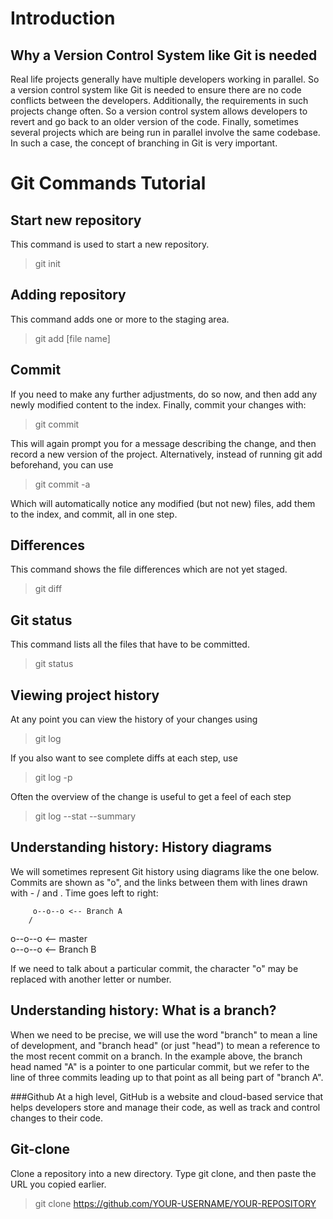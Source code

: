 # **Introduction** 
## Why a Version Control System like Git is needed
Real life projects generally have multiple developers working in parallel. So a version control system like Git is needed to ensure there are no code conflicts between the developers.
Additionally, the requirements in such projects change often. So a version control system allows developers to revert and go back to an older version of the code.
Finally, sometimes several projects which are being run in parallel involve the same codebase. In such a case, the concept of branching in Git is very important.

# Git Commands Tutorial

## Start new repository

This command is used to start a new repository.

> git init

## Adding repository

This command adds one or more to the staging area.

> git add [file name]

## Commit

If you need to make any further adjustments, do so now, and then add any newly modified content to the index. Finally, commit your changes with:

>git commit

This will again prompt you for a message describing the change, and then record a new version of the project.
Alternatively, instead of running git add beforehand, you can use

>git commit -a

Which will automatically notice any modified (but not new) files, add them to the index, and commit, all in one step.

## Differences 
This command shows the file differences which are not yet staged.

>git diff

## Git status
This command lists all the files that have to be committed.

>git status

## Viewing project history

At any point you can view the history of your changes using

>git log

If you also want to see complete diffs at each step, use

>git log -p

Often the overview of the change is useful to get a feel of each step

>git log --stat --summary

## Understanding history: History diagrams
We will sometimes represent Git history using diagrams like the one below. Commits are shown as "o", and the links between them with lines drawn with - / and \. Time goes left to right:

         o--o--o <-- Branch A
        /
 o--o--o <-- master
        \
         o--o--o <-- Branch B

If we need to talk about a particular commit, the character "o" may be replaced with another letter or number.

## Understanding history: What is a branch?

When we need to be precise, we will use the word "branch" to mean a line of development, and "branch head" (or just "head") to mean a reference to the most recent commit on a branch. In the example above, the branch head named "A" is a pointer to one particular commit, but we refer to the line of three commits leading up to that point as all being part of "branch A".

###Github
At a high level, GitHub is a website and cloud-based service that helps developers store and manage their code, as well as track and control changes to their code.

## Git-clone 
Clone a repository into a new directory.
Type git clone, and then paste the URL you copied earlier.

> git clone https://github.com/YOUR-USERNAME/YOUR-REPOSITORY